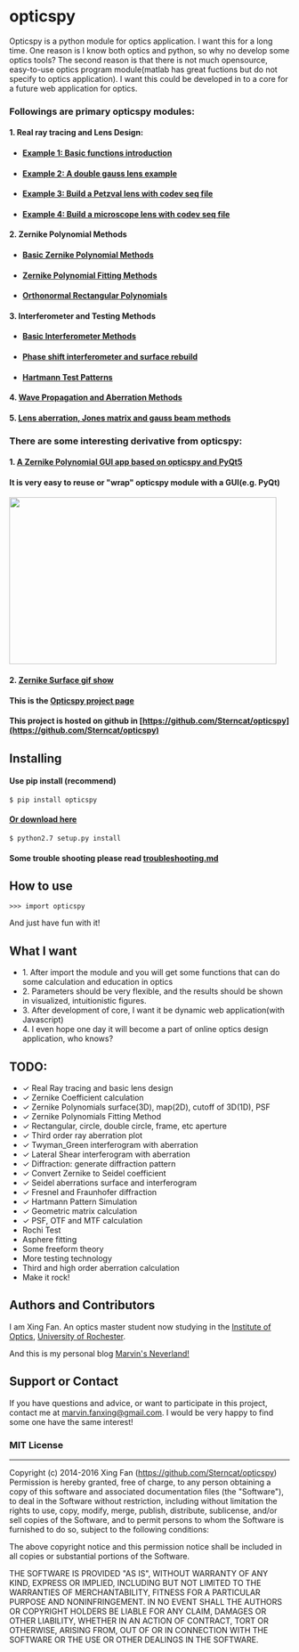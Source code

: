 
# opticspy

Opticspy is a python module for optics application. I want this for a long time. One reason is I know both optics and python, so why no develop some optics tools? The second reason is that there is not much opensource, easy-to-use optics program module(matlab has great fuctions but do not specify to optics application). I want this could be developed in to a core for a future web application for optics.

### Followings are primary opticspy modules:

#### 1. Real ray tracing and Lens Design:

* #### [Example 1: Basic functions introduction](http://sterncat.github.io/files/Real_Ray_Tracing.html)

* #### [Example 2: A double gauss lens example](http://sterncat.github.io/files/Double_Gauss.html)

* #### [Example 3: Build a Petzval lens with codev seq file](http://sterncat.github.io/files/CodeV_Convertor.html)

* #### [Example 4: Build a microscope lens with codev seq file](http://sterncat.github.io/files/Microscope.html)

#### 2. Zernike Polynomial Methods

* #### [Basic Zernike Polynomial Methods](http://sterncat.github.io/files/Zernike_Polynomial_Method.html)

* #### [Zernike Polynomial Fitting Methods](http://sterncat.github.io/files/Zernike_Polynomial_Fitting_Method.html)

* #### [Orthonormal Rectangular Polynomials](http://sterncat.github.io/files/Orthonormal_Rectangular_Polynomials.html)

#### 3. Interferometer and Testing Methods

* #### [Basic Interferometer Methods](http://sterncat.github.io/files/Interferometer_Method.html)

* #### [Phase shift interferometer and surface rebuild](http://sterncat.github.io/files/PSI.html)

* #### [Hartmann Test Patterns](http://sterncat.github.io/files/Hartmann_Test.html)

#### 4. [Wave Propagation and Aberration Methods](http://sterncat.github.io/files/Diffraction_Method.html)

#### 5. [Lens aberration, Jones matrix and gauss beam methods ](http://sterncat.github.io/files/Other_functions.html)


### There are some interesting derivative from opticspy:

#### 1. [A Zernike Polynomial GUI app based on opticspy and PyQt5](https://github.com/Sterncat/zernikeapp)
#### It is very easy to reuse or "wrap" opticspy module with a GUI(e.g. PyQt)

<p><img src="http://sterncat.github.io/images/panelpic.png" height="300" width="480" /></p>

#### 2. [Zernike Surface gif show](http://sterncat.github.io/images/zernikegif.gif)

#### This is the [Opticspy project page](http://opticspy.org)

#### This project is hosted on github in [https://github.com/Sterncat/opticspy](https://github.com/Sterncat/opticspy)

## Installing
#### Use pip install (recommend)
```
$ pip install opticspy
```
#### [Or download here](http://sterncat.github.io/files/opticspy-0.2.1.tar.gz)

```
$ python2.7 setup.py install
```
#### Some trouble shooting please read [troubleshooting.md](https://github.com/Sterncat/opticspy/blob/master/troubleshooting.md)
## How to use
```
>>> import opticspy
```

And just have fun with it!

## What I want
<ul>
  <li>1. After import the module and you will get some functions that can do some calculation and education in optics</li>
  <li>2. Parameters should be very flexible, and the results should be shown in visualized, intuitionistic figures.</li>
  <li>3. After development of core, I want it be dynamic web application(with Javascript)</li>
  <li>4. I even hope one day it will become a part of online optics design application, who knows?</li>
</ul>

## TODO:
* ✓ Real Ray tracing and basic lens design
* ✓ Zernike Coefficient calculation
* ✓ Zernike Polynomials surface(3D), map(2D), cutoff of 3D(1D), PSF
* ✓ Zernike Polynomials Fitting Method
* ✓ Rectangular, circle, double circle, frame, etc aperture
* ✓ Third order ray aberration plot
* ✓ Twyman_Green interferogram with aberration
* ✓ Lateral Shear interferogram with aberration
* ✓ Diffraction: generate diffraction pattern
* ✓ Convert Zernike to Seidel coefficient
* ✓ Seidel aberrations surface and interferogram
* ✓ Fresnel and Fraunhofer diffraction
* ✓ Hartmann Pattern Simulation
* ✓ Geometric matrix calculation
* ✓ PSF, OTF and MTF calculation
* Rochi Test
* Asphere fitting
* Some freeform theory
* More testing technology
* Third and high order aberration calculation
* Make it rock!


## Authors and Contributors
I am Xing Fan. An optics master student now studying in the [Institute of Optics](http://www.optics.rochester.edu/), [University of Rochester](http://www.rochester.edu/).

And this is my personal blog [Marvin's Neverland!](http://sterncat.github.io)

## Support or Contact
If you have questions and advice, or want to participate in this project, contact me at marvin.fanxing@gmail.com. I would be very happy to find some one have the same interest!

### MIT License
-----------

Copyright (c) 2014-2016 Xing Fan (https://github.com/Sterncat/opticspy)
Permission is hereby granted, free of charge, to any person
obtaining a copy of this software and associated documentation
files (the "Software"), to deal in the Software without
restriction, including without limitation the rights to use,
copy, modify, merge, publish, distribute, sublicense, and/or sell
copies of the Software, and to permit persons to whom the
Software is furnished to do so, subject to the following
conditions:

The above copyright notice and this permission notice shall be
included in all copies or substantial portions of the Software.

THE SOFTWARE IS PROVIDED "AS IS", WITHOUT WARRANTY OF ANY KIND,
EXPRESS OR IMPLIED, INCLUDING BUT NOT LIMITED TO THE WARRANTIES
OF MERCHANTABILITY, FITNESS FOR A PARTICULAR PURPOSE AND
NONINFRINGEMENT. IN NO EVENT SHALL THE AUTHORS OR COPYRIGHT
HOLDERS BE LIABLE FOR ANY CLAIM, DAMAGES OR OTHER LIABILITY,
WHETHER IN AN ACTION OF CONTRACT, TORT OR OTHERWISE, ARISING
FROM, OUT OF OR IN CONNECTION WITH THE SOFTWARE OR THE USE OR
OTHER DEALINGS IN THE SOFTWARE.


